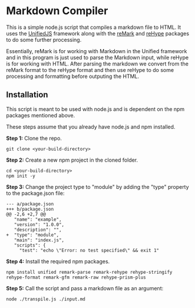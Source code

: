 # Markdown Compiler

This is a simple node.js script that compiles a markdown file to HTML. It uses the [UnifiedJS](https://unifiedjs.com/)
framework along with the [reMark](https://unifiedjs.com/explore/package/remark/) and [reHype](https://unifiedjs.com/explore/package/rehype/)
packages to do some further processing.

Essentially, reMark is for working with Markdown in the Unified framework and in this program is just used to parse the 
Markdown input, while reHype is for working with HTML. After parsing the markdown we convert from the reMark format to the
reHype format and then use reHype to do some processing and formatting before outputing the HTML.


## Installation

This script is meant to be used with node.js and is dependent on the npm packages mentioned above.

These steps assume that you already have node.js and npm installed.

**Step 1:** Clone the repo.

```console
git clone <your-build-directory>
```

**Step 2:** Create a new npm project in the cloned folder.

```console
cd <your-build-directory>
npm init -y
```

**Step 3:** Change the project type to "module" by adding the "type" property to the package.json file:

```
--- a/package.json
+++ b/package.json
@@ -2,6 +2,7 @@
   "name": "example",
   "version": "1.0.0",
   "description": "",
+  "type": "module",
   "main": "index.js",
   "scripts": {
     "test": "echo \"Error: no test specified\" && exit 1"
```

**Step 4:** Install the required npm packages.

```console
npm install unified remark-parse remark-rehype rehype-stringify rehype-format remark-gfm remark-raw rehype-prism-plus
```

**Step 5:** Call the script and pass a markdown file as an argument:

```console
node ./transpile.js ./input.md
```

